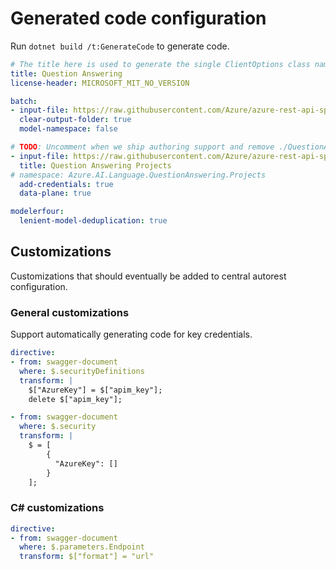 # Generated code configuration

Run `dotnet build /t:GenerateCode` to generate code.

``` yaml
# The title here is used to generate the single ClientOptions class name.
title: Question Answering
license-header: MICROSOFT_MIT_NO_VERSION

batch:
- input-file: https://raw.githubusercontent.com/Azure/azure-rest-api-specs/34a2c0723155d134311419fd997925ce96b85bec/specification/cognitiveservices/data-plane/Language/stable/2021-10-01/questionanswering.json
  clear-output-folder: true
  model-namespace: false

# TODO: Uncomment when we ship authoring support and remove ./QuestionAnsweringClientOptions.cs.
- input-file: https://raw.githubusercontent.com/Azure/azure-rest-api-specs/34a2c0723155d134311419fd997925ce96b85bec/specification/cognitiveservices/data-plane/Language/stable/2021-10-01/questionanswering-authoring.json
  title: Question Answering Projects
# namespace: Azure.AI.Language.QuestionAnswering.Projects
  add-credentials: true
  data-plane: true

modelerfour:
  lenient-model-deduplication: true
```

## Customizations

Customizations that should eventually be added to central autorest configuration.

### General customizations

Support automatically generating code for key credentials.

``` yaml
directive:
- from: swagger-document
  where: $.securityDefinitions
  transform: |
    $["AzureKey"] = $["apim_key"];
    delete $["apim_key"];

- from: swagger-document
  where: $.security
  transform: |
    $ = [
        {
          "AzureKey": []
        }
    ];
```

### C# customizations

``` yaml
directive:
- from: swagger-document
  where: $.parameters.Endpoint
  transform: $["format"] = "url"
```
